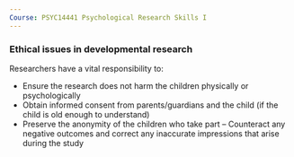 ```yaml
---
Course: PSYC14441 Psychological Research Skills I
---
```

### Ethical issues in developmental research

Researchers have a vital responsibility to:
- Ensure the research does not harm the children physically or psychologically
- Obtain informed consent from parents/guardians and the child (if the child is old enough to understand)
- Preserve the anonymity of the children who take part – Counteract any negative outcomes
and correct any inaccurate impressions that arise during the study